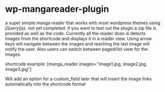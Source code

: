 # wp-mangareader-plugin
a super simple manga reader that works with most wordpress themes using jQuery(js).
not yet completed: if you want to test out the plugin a zip file is provided as well as the code. Currently all the reader does is detects images from the shortcode and displays it in a reader view. Using arrow keys will navigate between the images and reaching the last image will notify the user. Also users can switch between paged/list view for the images. 

shortcode example: [manga_reader images="image1.jpg, image2.jpg, image3.jpg"]

Will add an option for a custom_field later that will insert the image links automatically into the shortcode format
